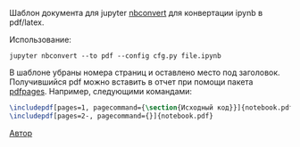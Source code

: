 Шаблон документа для jupyter [nbconvert](https://nbconvert.readthedocs.io/en/latest/) для конвертации ipynb в pdf/latex.

Использование:
```
jupyter nbconvert --to pdf --config cfg.py file.ipynb
```

В шаблоне убраны номера страниц и оставлено место под заголовок. Получившийся pdf можно вставить в отчет при помощи пакета [pdfpages](https://www.ctan.org/pkg/pdfpages). Например, следующими командами:
```tex
\includepdf[pages=1, pagecommand={\section{Исходный код}}]{notebook.pdf}
\includepdf[pages=2-, pagecommand={}]{notebook.pdf}
```

[Автор](https://github.com/iktovr/Artificial-Intelligence/tree/main/nbconvert_template)
